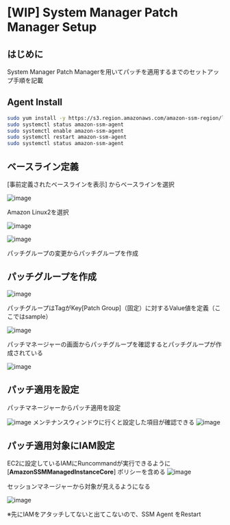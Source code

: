 <!--
---
title: "System Manager Patch Manager Setup"
emoji: "🐒"
type: "tech"
topics: ["aws", "security", "ssm"]
published: false
---
-->
# [WIP] System Manager Patch Manager Setup
## はじめに

System Manager Patch Managerを用いてパッチを適用するまでのセットアップ手順を記載

## Agent Install

```bash
sudo yum install -y https://s3.region.amazonaws.com/amazon-ssm-region/latest/linux_amd64/amazon-ssm-agent.rpm
sudo systemctl status amazon-ssm-agent
sudo systemctl enable amazon-ssm-agent
sudo systemctl restart amazon-ssm-agent
sudo systemctl status amazon-ssm-agent
```

## ベースライン定義

[事前定義されたベースラインを表示] からベースラインを選択

![image](https://user-images.githubusercontent.com/9875633/127068657-d2e3e1df-3fab-423a-9f77-52a9e4331c29.png)

Amazon Linux2を選択


![image](https://user-images.githubusercontent.com/9875633/127069014-8f2ae4c8-01ad-4e4c-a204-d5d8a2ddcade.png)

![image](https://user-images.githubusercontent.com/9875633/127069117-88de078b-b5fe-4a42-88da-f627c70f0655.png)

パッチグループの変更からパッチグループを作成

## パッチグループを作成

![image](https://user-images.githubusercontent.com/9875633/127069148-ce63b69f-bc33-47eb-8c6b-8e9a0e5673e6.png)

パッチグループはTagがKey[Patch Group]（固定）に対するValue値を定義（ここではsample）

![image](https://user-images.githubusercontent.com/9875633/127069172-36c35e21-dcef-47fa-a33d-c775c0aeb832.png)

パッチマネージャーの画面からパッチグループを確認するとパッチグループが作成されている

![image](https://user-images.githubusercontent.com/9875633/127069214-2c1c81e6-1d62-4170-b6bb-9a9a5f01944b.png)

## パッチ適用を設定

パッチマネージャーからパッチ適用を設定

![image](https://user-images.githubusercontent.com/9875633/127069239-74c3c4f8-8a1d-456f-8cab-1fd360644f2a.png)
メンテナンスウィンドウに行くと設定した項目が確認できる
![image](https://user-images.githubusercontent.com/9875633/127069270-71b6daeb-e484-427c-a96d-0e6ec3979a6f.png)

## パッチ適用対象にIAM設定

EC2に設定しているIAMにRuncommandが実行できるように[**AmazonSSMManagedInstanceCore**] ポリシーを含める
![image](https://user-images.githubusercontent.com/9875633/127069288-9c72414e-7163-41e0-a632-32f90c5085ef.png)

セッションマネージャーから対象が見えるようになる

![image](https://user-images.githubusercontent.com/9875633/127068935-855f5ea3-25da-41a6-801b-8d40c7c276b5.png)

※先にIAMをアタッチしてないと出てこないので、SSM Agent をRestart
